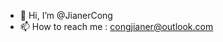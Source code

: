- 👋 Hi, I’m @JianerCong
- 📫 How to reach me : congjianer@outlook.com

<!---
JianerCong/JianerCong is a ✨ special ✨ repository because its `README.md` (this file) appears on your GitHub profile.
You can click the Preview link to take a look at your changes.
--->
